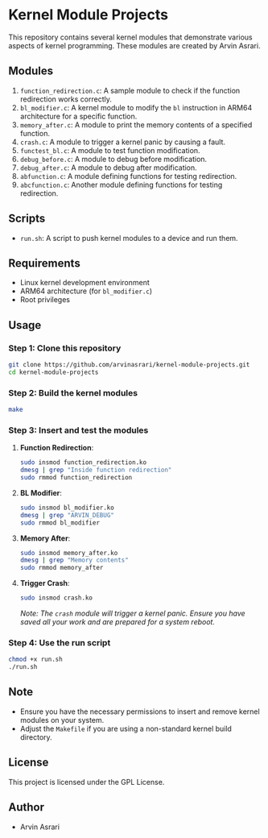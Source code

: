 
# Kernel Module Projects

This repository contains several kernel modules that demonstrate various aspects of kernel programming. These modules are created by Arvin Asrari.

## Modules

1. `function_redirection.c`: A sample module to check if the function redirection works correctly.
2. `bl_modifier.c`: A kernel module to modify the `bl` instruction in ARM64 architecture for a specific function.
3. `memory_after.c`: A module to print the memory contents of a specified function.
4. `crash.c`: A module to trigger a kernel panic by causing a fault.
5. `functest_bl.c`: A module to test function modification.
6. `debug_before.c`: A module to debug before modification.
7. `debug_after.c`: A module to debug after modification.
8. `abfunction.c`: A module defining functions for testing redirection.
9. `abcfunction.c`: Another module defining functions for testing redirection.

## Scripts

- `run.sh`: A script to push kernel modules to a device and run them.

## Requirements

- Linux kernel development environment
- ARM64 architecture (for `bl_modifier.c`)
- Root privileges

## Usage

### Step 1: Clone this repository
```bash
git clone https://github.com/arvinasrari/kernel-module-projects.git
cd kernel-module-projects
```

### Step 2: Build the kernel modules
```bash
make
```

### Step 3: Insert and test the modules

1. **Function Redirection**:
    ```bash
    sudo insmod function_redirection.ko
    dmesg | grep "Inside function redirection"
    sudo rmmod function_redirection
    ```

2. **BL Modifier**:
    ```bash
    sudo insmod bl_modifier.ko
    dmesg | grep "ARVIN_DEBUG"
    sudo rmmod bl_modifier
    ```

3. **Memory After**:
    ```bash
    sudo insmod memory_after.ko
    dmesg | grep "Memory contents"
    sudo rmmod memory_after
    ```

4. **Trigger Crash**:
    ```bash
    sudo insmod crash.ko
    ```

    *Note: The `crash` module will trigger a kernel panic. Ensure you have saved all your work and are prepared for a system reboot.*

### Step 4: Use the run script
```bash
chmod +x run.sh
./run.sh
```

## Note

- Ensure you have the necessary permissions to insert and remove kernel modules on your system.
- Adjust the `Makefile` if you are using a non-standard kernel build directory.

## License

This project is licensed under the GPL License.

## Author

- Arvin Asrari
